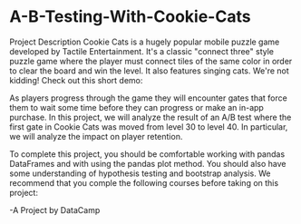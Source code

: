 # A-B-Testing-With-Cookie-Cats

Project Description
Cookie Cats is a hugely popular mobile puzzle game developed by Tactile Entertainment. It's a classic "connect three" style puzzle game where the player must connect tiles of the same color in order to clear the board and win the level. It also features singing cats. We're not kidding! Check out this short demo:

As players progress through the game they will encounter gates that force them to wait some time before they can progress or make an in-app purchase. In this project, we will analyze the result of an A/B test where the first gate in Cookie Cats was moved from level 30 to level 40. In particular, we will analyze the impact on player retention.

To complete this project, you should be comfortable working with pandas DataFrames and with using the pandas plot method. You should also have some understanding of hypothesis testing and bootstrap analysis. We recommend that you comple the following courses before taking on this project:


-A Project by DataCamp
